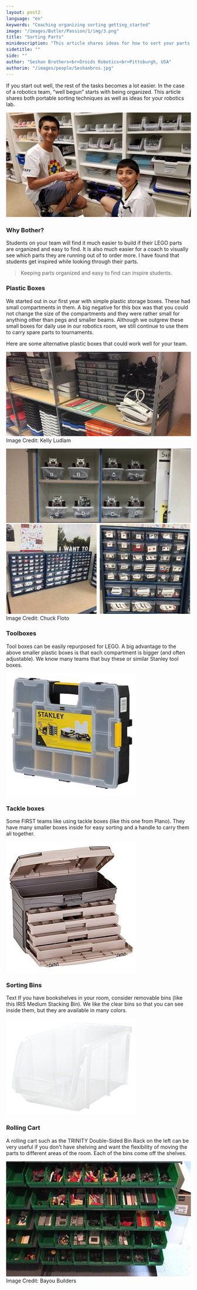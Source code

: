 ```yaml
---
layout: post2
language: "en"
keywords: "Coaching organizing sorting getting_started"
image: "/images/Butler/Passion/1/img/3.png"
title: "Sorting Parts"
minidescription: "This article shares ideas for how to sort your parts for FIRST LEGO League."
sidetitle: ""
side: ""
author: "Seshan Brothers<br>Droids Robotics<br>Pittsburgh, USA"
authorim: "/images/people/Seshanbros.jpg"
---
```


If you start out well, the rest of the tasks becomes a lot easier. In the case of a robotics team, “well begun” starts with being organized. This article shares both portable sorting techniques as well as ideas for your robotics lab.

![](/images/coachcorner/Sorting.jpg)

### Why Bother?

Students on your team will find it much easier to build if their LEGO parts are organized and easy to find. It is also much easier for a coach to visually see which parts they are running out of to order more. I have found that students get inspired while looking through their parts.

> Keeping parts organized and easy to find can inspire students.

### Plastic Boxes

We started out in our first year with simple plastic storage boxes. These had small compartments in them. A big negative for this box was that you could not change the size of the compartments and they were rather small for anything other than pegs and smaller beams. Although we outgrew these small boxes for daily use in our robotics room, we still continue to use them to carry spare parts to tournaments.

Here are some alternative plastic boxes that could work well for your team.

![](/images/coachcorner/KellyLudlam.jpg)
Image Credit: Kelly Ludlam

![](/images/coachcorner/ChuckFloto1.jpeg)
![](/images/coachcorner/ChuckFloto2.jpeg)
Image Credit: Chuck Floto

### Toolboxes

Tool boxes can be easily repurposed for LEGO. A big advantage to the above smaller plastic boxes is that each compartment is bigger (and often adjustable). We know many teams that buy these or similar Stanley tool boxes.

![](/images/coachcorner/Stanley.jpg)

### Tackle boxes

Some FIRST teams like using tackle boxes (like this one from Plano).  They have many smaller boxes inside for easy sorting and a handle to carry them all together.

![](/images/coachcorner/Plano.jpg)

### Sorting Bins

Text If you have bookshelves in your room, consider removable bins (like this IRIS Medium Stacking Bin). We like the clear bins so that you can see inside them, but they are available in many colors.

![](/images/coachcorner/Iris.jpg)

### Rolling Cart

A rolling cart such as the TRINITY Double-Sided Bin Rack on the left can be very useful if you don’t have shelving and want the flexibility of moving the parts to different areas of the room. Each of the bins come off the shelves.

![](/images/coachcorner/Bayoustorage.jpg)
Image Credit: Bayou Builders




